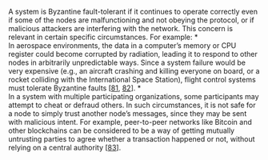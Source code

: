 
A system is Byzantine fault-tolerant if it continues to operate correctly even if some of the
nodes are malfunctioning and not obeying the protocol, or if malicious attackers are interfering
with the network. This concern is relevant in certain specific circumstances. For example: *  
In aerospace environments, the data in a computer’s memory or CPU register could become corrupted
by radiation, leading it to respond to other nodes in arbitrarily unpredictable ways. Since a
system failure would be very expensive (e.g., an aircraft crashing and killing everyone on board,
or a rocket colliding with the International Space Station), flight control systems must tolerate
Byzantine faults [[81](ch08.html#Rushby2001vu), [82](ch08.html#Edge2013wn)]. *  
In a system with multiple participating organizations, some participants may attempt to cheat or
defraud others. In such circumstances, it is not safe for a node to simply trust another node’s
messages, since they may be sent with malicious intent. For example, peer-to-peer networks like
Bitcoin and other blockchains can be considered to be a way of getting mutually untrusting parties
to agree whether a transaction happened or not, without relying on a central authority
[[83](ch08.html#Miller2014wd)].